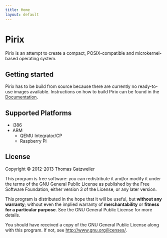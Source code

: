 ```yaml
---
title: Home
layout: default
---
```


# Pirix

Pirix is an attempt to create a compact, POSIX-compatible and
microkernel-based operating system.

## Getting started

Pirix has to be build from source because there are currently no
ready-to-use images available. Instructions on how to build Pirix can
be found in the [Documentation](/doc/building/).

## Supported Platforms

* i386
* ARM
   * QEMU Integrator/CP
   * Raspberry Pi

## License

Copyright &copy; 2012-2013 Thomas Gatzweiler

This program is free software: you can redistribute it and/or modify
it under the terms of the GNU General Public License as published by
the Free Software Foundation, either version 3 of the License, or any
later version.

This program is distributed in the hope that it will be useful, but
**without any warranty**; without even the implied warranty of
**merchantability** or **fitness for a particular purpose**. See the GNU
General Public License for more details.

You should have received a copy of the GNU General Public License
along with this program. If not, see <http://www.gnu.org/licenses/>.
